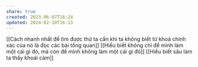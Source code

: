 ```yaml
---
share: true
created: 2023-06-07T16:24
updated: 2024-02-10T16:13
---
```

[[Cách nhanh nhất để tìm được thứ ta cần khi ta không biết từ khoá chính xác của nó là đọc các bài tổng quan]]
[[Hiểu biết không chỉ để mình làm một cái gì đó, mà còn để mình không làm một cái gì đó]]
[[Hiểu biết sâu làm ta thấy khoái cảm]]